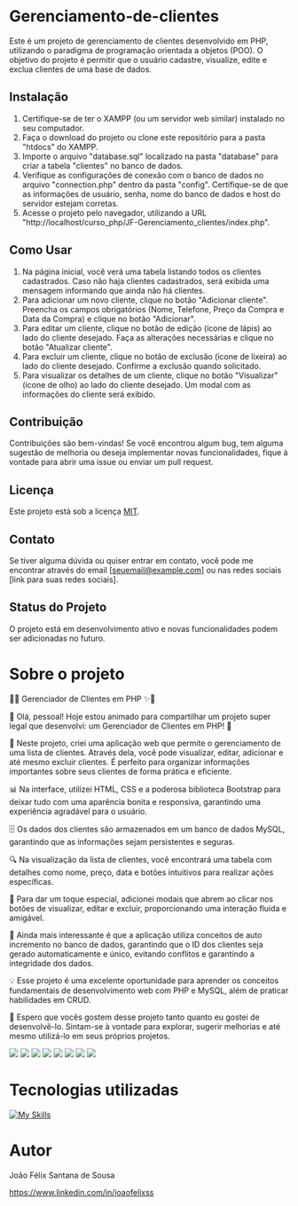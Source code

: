 # Gerenciamento-de-clientes

Este é um projeto de gerenciamento de clientes desenvolvido em PHP, utilizando o paradigma de programação orientada a objetos (POO). O objetivo do projeto é permitir que o usuário cadastre, visualize, edite e exclua clientes de uma base de dados.

## Instalação

1. Certifique-se de ter o XAMPP (ou um servidor web similar) instalado no seu computador.
2. Faça o download do projeto ou clone este repositório para a pasta "htdocs" do XAMPP.
3. Importe o arquivo "database.sql" localizado na pasta "database" para criar a tabela "clientes" no banco de dados.
4. Verifique as configurações de conexão com o banco de dados no arquivo "connection.php" dentro da pasta "config". Certifique-se de que as informações de usuário, senha, nome do banco de dados e host do servidor estejam corretas.
5. Acesse o projeto pelo navegador, utilizando a URL "http://localhost/curso_php/JF-Gerenciamento_clientes/index.php".

## Como Usar

1. Na página inicial, você verá uma tabela listando todos os clientes cadastrados. Caso não haja clientes cadastrados, será exibida uma mensagem informando que ainda não há clientes.
2. Para adicionar um novo cliente, clique no botão "Adicionar cliente". Preencha os campos obrigatórios (Nome, Telefone, Preço da Compra e Data da Compra) e clique no botão "Adicionar".
3. Para editar um cliente, clique no botão de edição (ícone de lápis) ao lado do cliente desejado. Faça as alterações necessárias e clique no botão "Atualizar cliente".
4. Para excluir um cliente, clique no botão de exclusão (ícone de lixeira) ao lado do cliente desejado. Confirme a exclusão quando solicitado.
5. Para visualizar os detalhes de um cliente, clique no botão "Visualizar" (ícone de olho) ao lado do cliente desejado. Um modal com as informações do cliente será exibido.

## Contribuição

Contribuições são bem-vindas! Se você encontrou algum bug, tem alguma sugestão de melhoria ou deseja implementar novas funcionalidades, fique à vontade para abrir uma issue ou enviar um pull request.

## Licença

Este projeto está sob a licença [MIT](LICENSE).

## Contato

Se tiver alguma dúvida ou quiser entrar em contato, você pode me encontrar através do email [seuemail@example.com] ou nas redes sociais [link para suas redes sociais].

## Status do Projeto

O projeto está em desenvolvimento ativo e novas funcionalidades podem ser adicionadas no futuro.

# Sobre o projeto

🚀✨ Gerenciador de Clientes em PHP ✨🚀

👋 Olá, pessoal! Hoje estou animado para compartilhar um projeto super legal que desenvolvi: um Gerenciador de Clientes em PHP! 🤩

💼 Neste projeto, criei uma aplicação web que permite o gerenciamento de uma lista de clientes. Através dela, você pode visualizar, editar, adicionar e até mesmo excluir clientes. É perfeito para organizar informações importantes sobre seus clientes de forma prática e eficiente.

📊 Na interface, utilizei HTML, CSS e a poderosa biblioteca Bootstrap para deixar tudo com uma aparência bonita e responsiva, garantindo uma experiência agradável para o usuário.

🗄️ Os dados dos clientes são armazenados em um banco de dados MySQL, garantindo que as informações sejam persistentes e seguras.

🔍 Na visualização da lista de clientes, você encontrará uma tabela com detalhes como nome, preço, data e botões intuitivos para realizar ações específicas.

👀 Para dar um toque especial, adicionei modais que abrem ao clicar nos botões de visualizar, editar e excluir, proporcionando uma interação fluida e amigável.

📝 Ainda mais interessante é que a aplicação utiliza conceitos de auto incremento no banco de dados, garantindo que o ID dos clientes seja gerado automaticamente e único, evitando conflitos e garantindo a integridade dos dados.

💡 Esse projeto é uma excelente oportunidade para aprender os conceitos fundamentais de desenvolvimento web com PHP e MySQL, além de praticar habilidades em CRUD.

🎉 Espero que vocês gostem desse projeto tanto quanto eu gostei de desenvolvê-lo. Sintam-se à vontade para explorar, sugerir melhorias e até mesmo utilizá-lo em seus próprios projetos.

<div>
  <img src="foto_updated.png">
  <img src="foto1.png">
  <img src="foto2.png">
  <img src="foto3.png">
  <img src="foto4.png">
  <img src="foto5.png">
  <img src="foto6.png">
  <img src="foto7.png">
</div>

# Tecnologias utilizadas

[![My Skills](https://skillicons.dev/icons?i=php,mysql,bootstrap,git,html,figma)](https://skillicons.dev)

# Autor

João Félix Santana de Sousa

https://www.linkedin.com/in/joaofelixss
